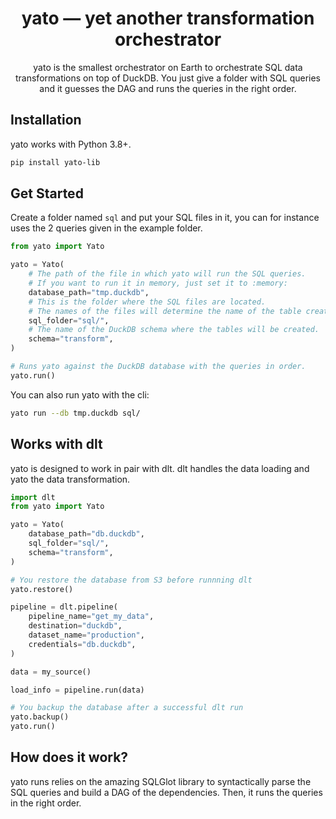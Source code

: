 <h1 align="center">
    <strong>yato — yet another transformation orchestrator</strong>
</h1>
<p align="center">
yato is the smallest orchestrator on Earth to orchestrate SQL data transformations on top of DuckDB. You just give a folder with SQL queries and it guesses the DAG and runs the queries in the right order.
</p>

## Installation

yato works with Python 3.8+.

```bash
pip install yato-lib
```

## Get Started

Create a folder named `sql` and put your SQL files in it, you can for instance uses the 2 queries given in the example folder.

```python
from yato import Yato

yato = Yato(
    # The path of the file in which yato will run the SQL queries.
    # If you want to run it in memory, just set it to :memory:
    database_path="tmp.duckdb",
    # This is the folder where the SQL files are located.
    # The names of the files will determine the name of the table created.
    sql_folder="sql/",
    # The name of the DuckDB schema where the tables will be created.
    schema="transform",
)

# Runs yato against the DuckDB database with the queries in order.
yato.run()
```

You can also run yato with the cli:

```bash
yato run --db tmp.duckdb sql/
```

## Works with dlt

yato is designed to work in pair with dlt. dlt handles the data loading and yato the data transformation.

```python
import dlt
from yato import Yato

yato = Yato(
    database_path="db.duckdb",
    sql_folder="sql/",
    schema="transform",
)

# You restore the database from S3 before runnning dlt
yato.restore()

pipeline = dlt.pipeline(
    pipeline_name="get_my_data",
    destination="duckdb",
    dataset_name="production",
    credentials="db.duckdb",
)

data = my_source()

load_info = pipeline.run(data)

# You backup the database after a successful dlt run
yato.backup()
yato.run()
```

## How does it work?

yato runs relies on the amazing SQLGlot library to syntactically parse the SQL queries and build a DAG of the dependencies. Then, it runs the queries in the right order.